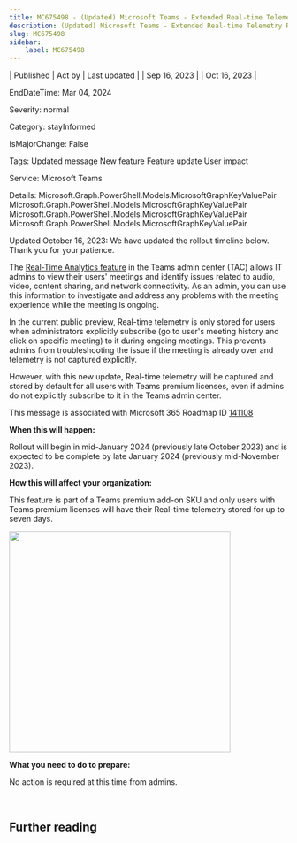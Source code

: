 ```yaml
---
title: MC675498 - (Updated) Microsoft Teams - Extended Real-time Telemetry Retention Up To Seven Days
description: (Updated) Microsoft Teams - Extended Real-time Telemetry Retention Up To Seven Days
slug: MC675498
sidebar:
    label: MC675498
---
```



| Published | Act by | Last updated |
| Sep 16, 2023 |  | Oct 16, 2023 |

EndDateTime: Mar 04, 2024

Severity: normal

Category: stayInformed

IsMajorChange: False

Tags: Updated message New feature Feature update User impact

Service: Microsoft Teams

Details: Microsoft.Graph.PowerShell.Models.MicrosoftGraphKeyValuePair Microsoft.Graph.PowerShell.Models.MicrosoftGraphKeyValuePair Microsoft.Graph.PowerShell.Models.MicrosoftGraphKeyValuePair Microsoft.Graph.PowerShell.Models.MicrosoftGraphKeyValuePair

<p>Updated October 16, 2023: We have updated the rollout timeline below. Thank you for your patience.</p><p>The <a href="https://learn.microsoft.com/microsoftteams/use-real-time-telemetry-to-troubleshoot-poor-meeting-quality" target="_blank">Real-Time Analytics feature</a> in the Teams admin center (TAC)  allows IT admins to view their users' meetings and identify issues related to audio, video, content sharing, and network connectivity. As an admin, you can use this information to investigate and address any problems with the meeting experience while the meeting is ongoing.
<p></p><p style="">In the current public preview, Real-time telemetry is only stored for users when administrators explicitly subscribe (go to user's meeting history and click on specific meeting) to it during ongoing meetings. This prevents admins from troubleshooting the issue if the meeting is already over and telemetry is not captured explicitly.
</p><p style="">However, with this new update, Real-time telemetry will be captured and stored by default for all users with Teams premium licenses, even if admins do not explicitly subscribe to it in the Teams admin center.</p>
<p>This message is associated with Microsoft 365 Roadmap ID <a href="https://www.microsoft.com/microsoft-365/roadmap?filters=&amp;searchterms=141108" target="_blank">141108</a></p>

<p><b>When this will happen:</b><br></p>

<p>Rollout will begin in mid-January 2024 (previously late October 2023) and is expected to be complete by late January 2024 (previously mid-November 2023).</p>

<p><b>How this will affect your organization:</b></p>

<p>This feature is part of a Teams premium add-on SKU and only users with Teams premium licenses will have their Real-time telemetry stored for up to seven days.</p><p><img src="https://img-prod-cms-rt-microsoft-com.akamaized.net/cms/api/am/imageFileData/RW1bBxE?ver=4d90" style="width: 400px;"><br></p>
<p><b>What you need to do to prepare:</b></p><p>No action is required at this time from admins.</p><p><br></p></p>

## Further reading
